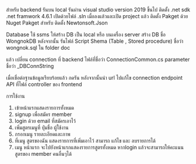 สำหรับ backend รันบน local รันผ่าน visual studio version 2019 ขึ้นไป
ติดตั้ง .net sdk  .net framwork 4.6.1
เปิดด้วยไฟล์ .sln
เมื่อลงแล้วและเปิด project แล้ว ติดตั้ง Pakget  ด้วย Nuget Pakget  สำหรับ ติดตั้ง Newtonsoft.Json

Database
ใช้ ssms ให้สร้าง DB เป็น local หรือ บนเครื่อง server สร้าง DB ชื่อ WongnokDB 
หลังจากนั้น รันไฟล์ Script Shema (Table , Stored procedure)  ชื่อว่า wongnok.sql ใน folder doc


แล้ว เปลี่ยน connection ที่ backend ไฟล์ที่ชื่อว่า ConnectionCommon.cs
parameter ชื่อว่า _DBConnString

เมื่อเชื่อต่อฐานข้อมูลเรียบร้อยแล้ว กดรัน หลังจากนั้นนำ url ไปแก้ไข connection endpoint API ที่ไฟล์ controller ของ frontend


การใช้งาน
1. เข้าหน้าแรกแสดงรายการทั้งหมด
2. signup เพื่อสมัคร member
3. login ด้วย email ที่สมัครเอาไว้
4. เพิ่มสูตรเมนูที่ ปุ่มชื่อ ผู้ใช้งาน
5. กรอกเมนู รายละเอียดและภาพ
6. ที่เมนู สูตรของฉัน แสดงรายการที่เพิ่มเอาไว้  สามารถ แก้ไข และ ลบรายการได้
7. เมนู หน้าแรก จะไปยังหน้าแรกแสดงรายการสูตรทั้งหมด หากlogin แล้วจะสามารถให้คะแนนสูตรของ member คนอื่นๆได้
